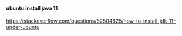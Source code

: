 

#### ubuntu install java 11

https://stackoverflow.com/questions/52504825/how-to-install-jdk-11-under-ubuntu
